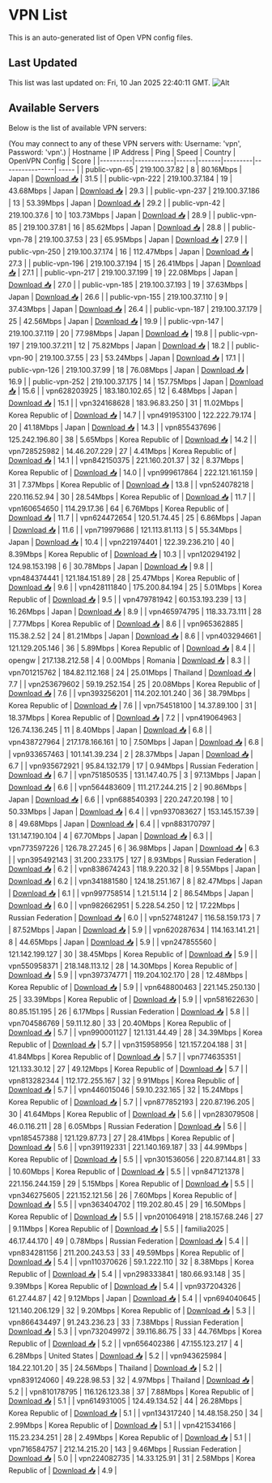 # VPN List

This is an auto-generated list of Open VPN config files.

## Last Updated

This list was last updated on: Fri, 10 Jan 2025 22:40:11 GMT.
![Alt](https://repobeats.axiom.co/api/embed/186b98318ef1479477931607c1ad7d823f12451f.svg "Repobeats analytics image")

## Available Servers

Below is the list of available VPN servers:

(You may connect to any of these VPN servers with: Username: 'vpn', Password: 'vpn'.)
| Hostname | IP Address | Ping | Speed | Country | OpenVPN Config | Score |
|----------|------------|------|-------|---------|----------------| ----- |
| public-vpn-65 | 219.100.37.82 | 8 | 80.16Mbps | Japan | [Download 📥](./configs/server_0_JP.ovpn) | 31.5 |
| public-vpn-222 | 219.100.37.184 | 19 | 43.68Mbps | Japan | [Download 📥](./configs/server_1_JP.ovpn) | 29.3 |
| public-vpn-237 | 219.100.37.186 | 13 | 53.39Mbps | Japan | [Download 📥](./configs/server_2_JP.ovpn) | 29.2 |
| public-vpn-42 | 219.100.37.6 | 10 | 103.73Mbps | Japan | [Download 📥](./configs/server_3_JP.ovpn) | 28.9 |
| public-vpn-85 | 219.100.37.81 | 16 | 85.62Mbps | Japan | [Download 📥](./configs/server_4_JP.ovpn) | 28.8 |
| public-vpn-78 | 219.100.37.53 | 23 | 65.95Mbps | Japan | [Download 📥](./configs/server_5_JP.ovpn) | 27.9 |
| public-vpn-250 | 219.100.37.174 | 16 | 112.47Mbps | Japan | [Download 📥](./configs/server_6_JP.ovpn) | 27.3 |
| public-vpn-196 | 219.100.37.194 | 15 | 26.41Mbps | Japan | [Download 📥](./configs/server_7_JP.ovpn) | 27.1 |
| public-vpn-217 | 219.100.37.199 | 19 | 22.08Mbps | Japan | [Download 📥](./configs/server_8_JP.ovpn) | 27.0 |
| public-vpn-185 | 219.100.37.193 | 19 | 37.63Mbps | Japan | [Download 📥](./configs/server_9_JP.ovpn) | 26.6 |
| public-vpn-155 | 219.100.37.110 | 9 | 37.43Mbps | Japan | [Download 📥](./configs/server_10_JP.ovpn) | 26.4 |
| public-vpn-187 | 219.100.37.179 | 25 | 42.56Mbps | Japan | [Download 📥](./configs/server_11_JP.ovpn) | 19.9 |
| public-vpn-147 | 219.100.37.119 | 20 | 77.98Mbps | Japan | [Download 📥](./configs/server_12_JP.ovpn) | 19.8 |
| public-vpn-197 | 219.100.37.211 | 12 | 75.82Mbps | Japan | [Download 📥](./configs/server_13_JP.ovpn) | 18.2 |
| public-vpn-90 | 219.100.37.55 | 23 | 53.24Mbps | Japan | [Download 📥](./configs/server_14_JP.ovpn) | 17.1 |
| public-vpn-126 | 219.100.37.99 | 18 | 76.08Mbps | Japan | [Download 📥](./configs/server_15_JP.ovpn) | 16.9 |
| public-vpn-252 | 219.100.37.175 | 14 | 157.75Mbps | Japan | [Download 📥](./configs/server_16_JP.ovpn) | 15.6 |
| vpn628203925 | 183.180.102.65 | 12 | 6.48Mbps | Japan | [Download 📥](./configs/server_17_JP.ovpn) | 15.1 |
| vpn324168628 | 183.96.83.250 | 31 | 11.02Mbps | Korea Republic of | [Download 📥](./configs/server_18_KR.ovpn) | 14.7 |
| vpn491953100 | 122.222.79.174 | 20 | 41.18Mbps | Japan | [Download 📥](./configs/server_19_JP.ovpn) | 14.3 |
| vpn855437696 | 125.242.196.80 | 38 | 5.65Mbps | Korea Republic of | [Download 📥](./configs/server_20_KR.ovpn) | 14.2 |
| vpn728525982 | 14.46.207.229 | 27 | 4.41Mbps | Korea Republic of | [Download 📥](./configs/server_21_KR.ovpn) | 14.1 |
| vpn842150375 | 221.160.201.37 | 32 | 8.37Mbps | Korea Republic of | [Download 📥](./configs/server_22_KR.ovpn) | 14.0 |
| vpn999617864 | 222.121.161.159 | 31 | 7.37Mbps | Korea Republic of | [Download 📥](./configs/server_23_KR.ovpn) | 13.8 |
| vpn524078218 | 220.116.52.94 | 30 | 28.54Mbps | Korea Republic of | [Download 📥](./configs/server_24_KR.ovpn) | 11.7 |
| vpn160654650 | 114.29.17.36 | 64 | 6.76Mbps | Korea Republic of | [Download 📥](./configs/server_25_KR.ovpn) | 11.7 |
| vpn624472654 | 120.51.74.45 | 25 | 6.86Mbps | Japan | [Download 📥](./configs/server_26_JP.ovpn) | 11.6 |
| vpn719979686 | 121.113.81.113 | 5 | 55.34Mbps | Japan | [Download 📥](./configs/server_27_JP.ovpn) | 10.4 |
| vpn221974401 | 122.39.236.210 | 40 | 8.39Mbps | Korea Republic of | [Download 📥](./configs/server_28_KR.ovpn) | 10.3 |
| vpn120294192 | 124.98.153.198 | 6 | 30.78Mbps | Japan | [Download 📥](./configs/server_29_JP.ovpn) | 9.8 |
| vpn484374441 | 121.184.151.89 | 28 | 25.47Mbps | Korea Republic of | [Download 📥](./configs/server_30_KR.ovpn) | 9.6 |
| vpn428111840 | 175.200.84.194 | 25 | 5.01Mbps | Korea Republic of | [Download 📥](./configs/server_31_KR.ovpn) | 9.5 |
| vpn479781942 | 60.153.193.239 | 13 | 16.26Mbps | Japan | [Download 📥](./configs/server_32_JP.ovpn) | 8.9 |
| vpn465974795 | 118.33.73.111 | 28 | 7.77Mbps | Korea Republic of | [Download 📥](./configs/server_33_KR.ovpn) | 8.6 |
| vpn965362885 | 115.38.2.52 | 24 | 81.21Mbps | Japan | [Download 📥](./configs/server_34_JP.ovpn) | 8.6 |
| vpn403294661 | 121.129.205.146 | 36 | 5.89Mbps | Korea Republic of | [Download 📥](./configs/server_35_KR.ovpn) | 8.4 |
| opengw | 217.138.212.58 | 4 | 0.00Mbps | Romania | [Download 📥](./configs/server_36_RO.ovpn) | 8.3 |
| vpn701215762 | 184.82.112.168 | 24 | 25.01Mbps | Thailand | [Download 📥](./configs/server_37_TH.ovpn) | 7.7 |
| vpn253679602 | 59.19.252.154 | 25 | 20.08Mbps | Korea Republic of | [Download 📥](./configs/server_38_KR.ovpn) | 7.6 |
| vpn393256201 | 114.202.101.240 | 36 | 38.79Mbps | Korea Republic of | [Download 📥](./configs/server_39_KR.ovpn) | 7.6 |
| vpn754518100 | 14.37.89.100 | 31 | 18.37Mbps | Korea Republic of | [Download 📥](./configs/server_40_KR.ovpn) | 7.2 |
| vpn419064963 | 126.74.136.245 | 11 | 8.40Mbps | Japan | [Download 📥](./configs/server_41_JP.ovpn) | 6.8 |
| vpn438727964 | 217.178.166.161 | 10 | 7.50Mbps | Japan | [Download 📥](./configs/server_42_JP.ovpn) | 6.8 |
| vpn933657463 | 101.141.39.234 | 2 | 28.37Mbps | Japan | [Download 📥](./configs/server_43_JP.ovpn) | 6.7 |
| vpn935672921 | 95.84.132.179 | 17 | 0.94Mbps | Russian Federation | [Download 📥](./configs/server_44_RU.ovpn) | 6.7 |
| vpn751850535 | 131.147.40.75 | 3 | 97.13Mbps | Japan | [Download 📥](./configs/server_45_JP.ovpn) | 6.6 |
| vpn564483609 | 111.217.244.215 | 2 | 90.86Mbps | Japan | [Download 📥](./configs/server_46_JP.ovpn) | 6.6 |
| vpn688540393 | 220.247.20.198 | 10 | 50.33Mbps | Japan | [Download 📥](./configs/server_47_JP.ovpn) | 6.4 |
| vpn937083627 | 153.145.157.39 | 8 | 49.68Mbps | Japan | [Download 📥](./configs/server_48_JP.ovpn) | 6.4 |
| vpn883170797 | 131.147.190.104 | 4 | 67.70Mbps | Japan | [Download 📥](./configs/server_49_JP.ovpn) | 6.3 |
| vpn773597226 | 126.78.27.245 | 6 | 36.98Mbps | Japan | [Download 📥](./configs/server_50_JP.ovpn) | 6.3 |
| vpn395492143 | 31.200.233.175 | 127 | 8.93Mbps | Russian Federation | [Download 📥](./configs/server_51_RU.ovpn) | 6.2 |
| vpn838674243 | 118.9.220.32 | 8 | 9.55Mbps | Japan | [Download 📥](./configs/server_52_JP.ovpn) | 6.2 |
| vpn341881580 | 124.18.251.167 | 8 | 82.47Mbps | Japan | [Download 📥](./configs/server_53_JP.ovpn) | 6.1 |
| vpn997758514 | 1.21.51.14 | 2 | 86.54Mbps | Japan | [Download 📥](./configs/server_54_JP.ovpn) | 6.0 |
| vpn982662951 | 5.228.54.250 | 12 | 17.22Mbps | Russian Federation | [Download 📥](./configs/server_55_RU.ovpn) | 6.0 |
| vpn527481247 | 116.58.159.173 | 7 | 87.52Mbps | Japan | [Download 📥](./configs/server_56_JP.ovpn) | 5.9 |
| vpn620287634 | 114.163.141.21 | 8 | 44.65Mbps | Japan | [Download 📥](./configs/server_57_JP.ovpn) | 5.9 |
| vpn247855560 | 121.142.199.127 | 30 | 38.45Mbps | Korea Republic of | [Download 📥](./configs/server_58_KR.ovpn) | 5.9 |
| vpn550958371 | 218.148.113.12 | 28 | 14.30Mbps | Korea Republic of | [Download 📥](./configs/server_59_KR.ovpn) | 5.9 |
| vpn397374771 | 119.204.102.170 | 28 | 12.48Mbps | Korea Republic of | [Download 📥](./configs/server_60_KR.ovpn) | 5.9 |
| vpn648800463 | 221.145.250.130 | 25 | 33.39Mbps | Korea Republic of | [Download 📥](./configs/server_61_KR.ovpn) | 5.9 |
| vpn581622630 | 80.85.151.195 | 26 | 6.17Mbps | Russian Federation | [Download 📥](./configs/server_62_RU.ovpn) | 5.8 |
| vpn704586769 | 59.11.12.80 | 33 | 20.40Mbps | Korea Republic of | [Download 📥](./configs/server_63_KR.ovpn) | 5.7 |
| vpn990001127 | 121.131.44.49 | 28 | 34.39Mbps | Korea Republic of | [Download 📥](./configs/server_64_KR.ovpn) | 5.7 |
| vpn315958956 | 121.157.204.188 | 31 | 41.84Mbps | Korea Republic of | [Download 📥](./configs/server_65_KR.ovpn) | 5.7 |
| vpn774635351 | 121.133.30.12 | 27 | 49.12Mbps | Korea Republic of | [Download 📥](./configs/server_66_KR.ovpn) | 5.7 |
| vpn813282344 | 112.172.255.167 | 32 | 9.91Mbps | Korea Republic of | [Download 📥](./configs/server_67_KR.ovpn) | 5.7 |
| vpn446015046 | 59.10.232.165 | 32 | 15.24Mbps | Korea Republic of | [Download 📥](./configs/server_68_KR.ovpn) | 5.7 |
| vpn877852193 | 220.87.196.205 | 30 | 41.64Mbps | Korea Republic of | [Download 📥](./configs/server_69_KR.ovpn) | 5.6 |
| vpn283079508 | 46.0.116.211 | 28 | 6.05Mbps | Russian Federation | [Download 📥](./configs/server_70_RU.ovpn) | 5.6 |
| vpn185457388 | 121.129.87.73 | 27 | 28.41Mbps | Korea Republic of | [Download 📥](./configs/server_71_KR.ovpn) | 5.6 |
| vpn391192331 | 221.140.169.187 | 33 | 44.99Mbps | Korea Republic of | [Download 📥](./configs/server_72_KR.ovpn) | 5.5 |
| vpn301536056 | 220.87.144.81 | 33 | 10.60Mbps | Korea Republic of | [Download 📥](./configs/server_73_KR.ovpn) | 5.5 |
| vpn847121378 | 221.156.244.159 | 29 | 5.15Mbps | Korea Republic of | [Download 📥](./configs/server_74_KR.ovpn) | 5.5 |
| vpn346275605 | 221.152.121.56 | 26 | 7.60Mbps | Korea Republic of | [Download 📥](./configs/server_75_KR.ovpn) | 5.5 |
| vpn363404702 | 119.202.80.45 | 29 | 16.50Mbps | Korea Republic of | [Download 📥](./configs/server_76_KR.ovpn) | 5.5 |
| vpn201064918 | 218.157.68.246 | 27 | 9.11Mbps | Korea Republic of | [Download 📥](./configs/server_77_KR.ovpn) | 5.5 |
| familia2025 | 46.17.44.170 | 49 | 0.78Mbps | Russian Federation | [Download 📥](./configs/server_78_RU.ovpn) | 5.4 |
| vpn834281156 | 211.200.243.53 | 33 | 49.59Mbps | Korea Republic of | [Download 📥](./configs/server_79_KR.ovpn) | 5.4 |
| vpn110370626 | 59.1.222.110 | 32 | 8.38Mbps | Korea Republic of | [Download 📥](./configs/server_80_KR.ovpn) | 5.4 |
| vpn298333841 | 180.66.93.148 | 35 | 9.39Mbps | Korea Republic of | [Download 📥](./configs/server_81_KR.ovpn) | 5.4 |
| vpn937204326 | 61.27.44.87 | 42 | 9.12Mbps | Japan | [Download 📥](./configs/server_82_JP.ovpn) | 5.4 |
| vpn694040645 | 121.140.206.129 | 32 | 9.20Mbps | Korea Republic of | [Download 📥](./configs/server_83_KR.ovpn) | 5.3 |
| vpn866434497 | 91.243.236.23 | 33 | 7.38Mbps | Russian Federation | [Download 📥](./configs/server_84_RU.ovpn) | 5.3 |
| vpn732049972 | 39.116.86.75 | 33 | 44.76Mbps | Korea Republic of | [Download 📥](./configs/server_85_KR.ovpn) | 5.2 |
| vpn656402386 | 47.155.123.217 | 4 | 6.28Mbps | United States | [Download 📥](./configs/server_86_US.ovpn) | 5.2 |
| vpn943625984 | 184.22.101.20 | 35 | 24.56Mbps | Thailand | [Download 📥](./configs/server_87_TH.ovpn) | 5.2 |
| vpn839124060 | 49.228.98.53 | 32 | 4.97Mbps | Thailand | [Download 📥](./configs/server_88_TH.ovpn) | 5.2 |
| vpn810178795 | 116.126.123.38 | 37 | 7.88Mbps | Korea Republic of | [Download 📥](./configs/server_89_KR.ovpn) | 5.1 |
| vpn614931005 | 124.49.134.52 | 44 | 26.28Mbps | Korea Republic of | [Download 📥](./configs/server_90_KR.ovpn) | 5.1 |
| vpn134317240 | 14.48.158.250 | 34 | 2.99Mbps | Korea Republic of | [Download 📥](./configs/server_91_KR.ovpn) | 5.1 |
| vpn421534166 | 115.23.234.251 | 28 | 2.49Mbps | Korea Republic of | [Download 📥](./configs/server_92_KR.ovpn) | 5.1 |
| vpn716584757 | 212.14.215.20 | 143 | 9.46Mbps | Russian Federation | [Download 📥](./configs/server_93_RU.ovpn) | 5.0 |
| vpn224082735 | 14.33.125.91 | 31 | 2.58Mbps | Korea Republic of | [Download 📥](./configs/server_94_KR.ovpn) | 4.9 |

